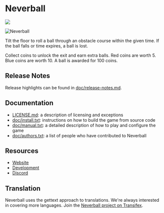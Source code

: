 # Neverball

<a href="https://discord.gg/HhMfr4N6H6"><img src="https://img.shields.io/discord/669254822758711297?logo=discord"></a>

![Neverball](https://neverball.org/images/shots/01-neverball-easy/easy-07-01.jpg)

Tilt the  floor to roll a  ball through an obstacle  course within the
given  time.  If  the  ball falls  or time  expires, a ball is lost.

Collect coins to unlock the exit  and earn extra balls.  Red coins are
worth 5.  Blue coins are worth 10.  A ball is awarded for 100 coins.

## Release Notes

Release highlights can be found in [doc/release-notes.md](doc/release-notes.md).

## Documentation

* [LICENSE.md](LICENSE.md): a description of licensing and exceptions
* [doc/install.txt](doc/install.txt): instructions on how to build the
  game from source code
* [doc/manual.txt](doc/manual.txt): a detailed description of how to
  play and configure the game
* [doc/authors.txt](doc/authors.txt): a list of people who have
  contributed to Neverball

## Resources

* [Website](https://neverball.org/)
* [Development](http://github.com/Neverball)
* [Discord](https://discord.gg/HhMfr4N6H6)

## Translation

Neverball uses the gettext approach to translations. We're always
interested in covering more languages. Join the
[Neverball project on Transifex](https://www.transifex.com/neverball/neverball/).
